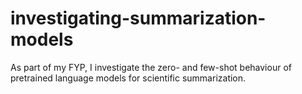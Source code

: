 # investigating-summarization-models
As part of my FYP, I investigate the zero- and few-shot behaviour of pretrained language models for scientific summarization.
